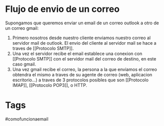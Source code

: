 # Flujo de envio de un correo
Supongamos que queremos enviar un email de un correo outlook a otro de un correo gmail:
1. Primero nosotros desde nuestro cliente enviamos nuestro correo al servidor mail de outlook. El envio del cliente al servidor mail se hace a traves de [[Protocolo SMTP]].
2. Una vez el servidor recibe el email establece una conexion con [[Protocolo SMTP]] con el servidor mail del correo de destino, en este caso gmail.
3. Una vez gmail recibe el correo, la persona a la que enviamos el correo obtendra el mismo a traves de su agente de correo (web, aplicacion escritorio...) a traves de 3 protocolos posibles que son [[Protocolo IMAP]], [[Protocolo POP3]], o HTTP.


# Tags
#comofuncionaemail 